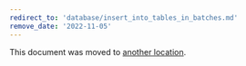 ```yaml
---
redirect_to: 'database/insert_into_tables_in_batches.md'
remove_date: '2022-11-05'
---
```


This document was moved to [another location](database/insert_into_tables_in_batches.md).

<!-- This redirect file can be deleted after <2022-11-05>. -->
<!-- Redirects that point to other docs in the same project expire in three months. -->
<!-- Redirects that point to docs in a different project or site (for example, link is not relative and starts with `https:`) expire in one year. -->
<!-- Before deletion, see: https://docs.gitlab.com/ee/development/documentation/redirects.html -->
